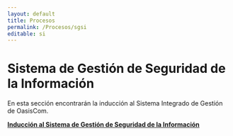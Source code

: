 ```yaml
---
layout: default
title: Procesos
permalink: /Procesos/sgsi
editable: si
---
```


# Sistema de Gestión de Seguridad de la Información

En esta sección encontrarán la inducción al Sistema Integrado de Gestión de OasisCom.  

[**Inducción al Sistema de Gestión de Seguridad de la Información**](http://docs.oasiscom.com/Procesos/sgsi/induccion_sgsi.pdf)  

